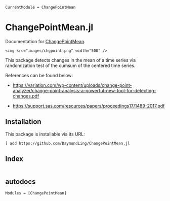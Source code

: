 ```@meta
CurrentModule = ChangePointMean
```

# ChangePointMean.jl

Documentation for [ChangePointMean](https://github.com/DaymondLing/ChangePointMean.jl).

```@raw html
<img src="images/chgpoint.png" width="500" />
```

This package detects changes in the mean of a time series via
randomization test of the cumsum of the centered time series.

References can be found below:

- https://variation.com/wp-content/uploads/change-point-analyzer/change-point-analysis-a-powerful-new-tool-for-detecting-changes.pdf

- https://support.sas.com/resources/papers/proceedings17/1489-2017.pdf

## Installation

This package is installable via its URL:

```
] add https://github.com/DaymondLing/ChangePointMean.jl
```

## Index

```@index
```

## autodocs

```@autodocs
Modules = [ChangePointMean]
```
